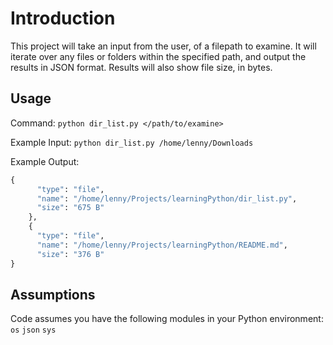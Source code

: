 # Introduction

This project will take an input from the user, of a filepath to examine.
It will iterate over any files or folders within the specified path, and output the results in JSON format.
Results will also show file size, in bytes.

## Usage

Command: `python dir_list.py </path/to/examine>`

Example Input: `python dir_list.py /home/lenny/Downloads`

Example Output:

```python
{
      "type": "file",
      "name": "/home/lenny/Projects/learningPython/dir_list.py",
      "size": "675 B"
    },
    {
      "type": "file",
      "name": "/home/lenny/Projects/learningPython/README.md",
      "size": "376 B"
}
```

## Assumptions

Code assumes you have the following modules in your Python environment:
`os`
`json`
`sys`